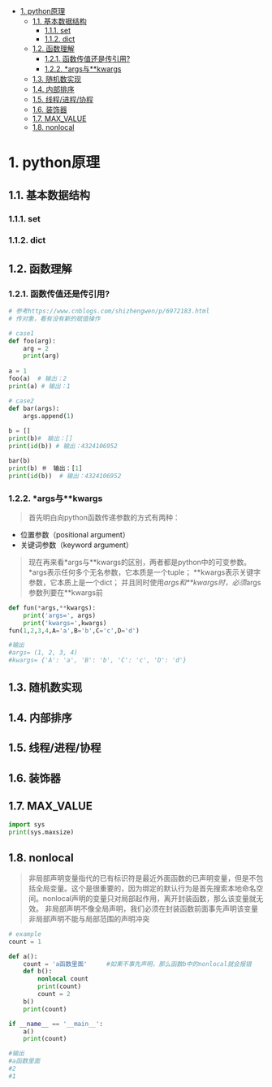 <!-- TOC -->

- [1. python原理](#1-python原理)
    - [1.1. 基本数据结构](#11-基本数据结构)
        - [1.1.1. set](#111-set)
        - [1.1.2. dict](#112-dict)
    - [1.2. 函数理解](#12-函数理解)
        - [1.2.1. 函数传值还是传引用?](#121-函数传值还是传引用)
        - [1.2.2. *args与**kwargs](#122-args与kwargs)
    - [1.3. 随机数实现](#13-随机数实现)
    - [1.4. 内部排序](#14-内部排序)
    - [1.5. 线程/进程/协程](#15-线程进程协程)
    - [1.6. 装饰器](#16-装饰器)
    - [1.7. MAX_VALUE](#17-max_value)
    - [1.8. nonlocal](#18-nonlocal)

<!-- /TOC -->

# 1. python原理

## 1.1. 基本数据结构

### 1.1.1. set

### 1.1.2. dict

## 1.2. 函数理解

### 1.2.1. 函数传值还是传引用?

```python
# 参考https://www.cnblogs.com/shizhengwen/p/6972183.html
# 传对象，看有没有新的赋值操作

# case1
def foo(arg):
    arg = 2
    print(arg)
 
a = 1
foo(a)  # 输出：2
print(a) # 输出：1

# case2
def bar(args):
    args.append(1)
 
b = []
print(b)#　输出：[]
print(id(b)) # 输出：4324106952

bar(b)
print(b) ＃　输出：[1]
print(id(b))  # 输出：4324106952
```

### 1.2.2. *args与**kwargs
>首先明白向python函数传递参数的方式有两种：   
- 位置参数（positional argument）   
- 关键词参数（keyword argument）

>现在再来看\*args与\*\*kwargs的区别，两者都是python中的可变参数。 
\*args表示任何多个无名参数，它本质是一个tuple； 
\*\*kwargs表示关键字参数，它本质上是一个dict； 
并且同时使用*args和\*\*kwargs时，必须*args参数列要在\*\*kwargs前

```python
def fun(*args,**kwargs):
    print('args=', args)
    print('kwargs=',kwargs)
fun(1,2,3,4,A='a',B='b',C='c',D='d')

#输出
#args= (1, 2, 3, 4)
#kwargs= {'A': 'a', 'B': 'b', 'C': 'c', 'D': 'd'}
```

## 1.3. 随机数实现

## 1.4. 内部排序

## 1.5. 线程/进程/协程

## 1.6. 装饰器

## 1.7. MAX_VALUE

```python
import sys
print(sys.maxsize)
```

## 1.8. nonlocal

>非局部声明变量指代的已有标识符是最近外面函数的已声明变量，但是不包括全局变量。这个是很重要的，因为绑定的默认行为是首先搜索本地命名空间。nonlocal声明的变量只对局部起作用，离开封装函数，那么该变量就无效。
非局部声明不像全局声明，我们必须在封装函数前面事先声明该变量
非局部声明不能与局部范围的声明冲突

```python
# example
count = 1

def a():
    count = 'a函数里面'  　　#如果不事先声明，那么函数b中的nonlocal就会报错
    def b():
        nonlocal count
        print(count)
        count = 2
    b()
    print(count)

if __name__ == '__main__':
    a()
    print(count)

#输出
#a函数里面
#2
#1
```
